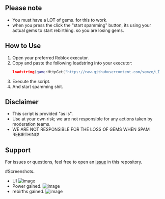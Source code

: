 ## Please note
- You must have a LOT of gems. for this to work.
- when you press the click the "start spamming" button, its using your actual gems to start rebirthing. so you are losing gems.
  

## How to Use
1. Open your preferred Roblox executor.
2. Copy and paste the following loadstring into your executor:
   ```lua
   loadstring(game:HttpGet("https://raw.githubusercontent.com/semze/LITS-leaderboard-destroyer/refs/heads/main/Launch-into-space.lua"))()
   ```
3. Execute the script.
4. And start spamming shit.

## Disclaimer
- This script is provided "as is".
- Use at your own risk; we are not responsible for any actions taken by moderation teams.
- WE ARE NOT RESPONSIBLE FOR THE LOSS OF GEMS WHEN SPAM REBIRTHING!

## Support
For issues or questions, feel free to open an [issue](https://github.com/semze/LITS-leaderboard-destroyer/issues) in this repository.




#Screenshots.
- UI ![image](https://github.com/user-attachments/assets/879ded72-c168-42f6-9171-db7a92bfdfc7)
- Power gained. ![image](https://github.com/user-attachments/assets/6c3bc22d-4ab1-4ea9-9bf0-fba370f0e685)
- rebirths gained. ![image](https://github.com/user-attachments/assets/80e2d2de-1807-4e5b-9aa3-4df560c28014)
